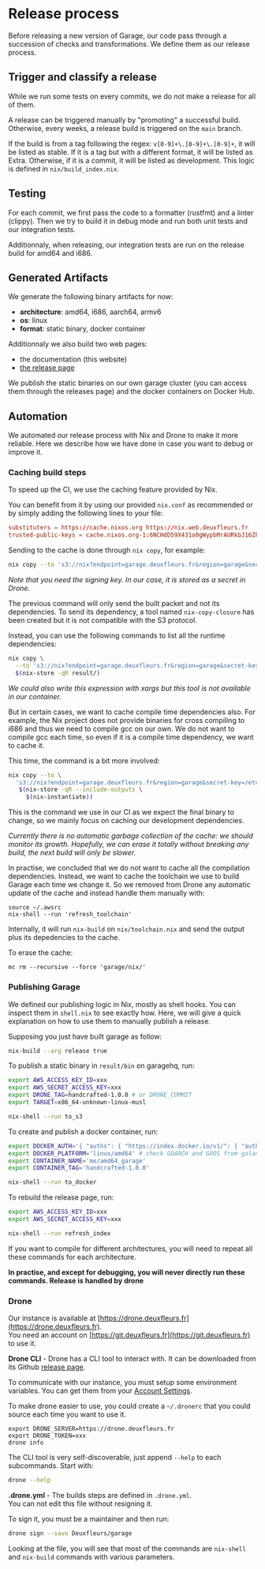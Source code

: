 # Release process

Before releasing a new version of Garage, our code pass through a succession of checks and transformations.
We define them as our release process.

## Trigger and classify a release

While we run some tests on every commits, we do not make a release for all of them.

A release can be triggered manually by "promoting" a successful build.
Otherwise, every weeks, a release build is triggered on the `main` branch.

If the build is from a tag following the regex: `v[0-9]+\.[0-9]+\.[0-9]+`, it will be listed as stable.
If it is a tag but with a different format, it will be listed as Extra.
Otherwise, if it is a commit, it will be listed as development.
This logic is defined in `nix/build_index.nix`.

## Testing

For each commit, we first pass the code to a formatter (rustfmt) and a linter (clippy).
Then we try to build it in debug mode and run both unit tests and our integration tests.

Additionnaly, when releasing, our integration tests are run on the release build for amd64 and i686.

## Generated Artifacts

We generate the following binary artifacts for now:
  - **architecture**: amd64, i686, aarch64, armv6
  - **os**: linux
  - **format**: static binary, docker container

Additionnaly we also build two web pages:
  - the documentation (this website)
  - [the release page](https://garagehq.deuxfleurs.fr/releases.html)

We publish the static binaries on our own garage cluster (you can access them through the releases page)
and the docker containers on Docker Hub.

## Automation

We automated our release process with Nix and Drone to make it more reliable.
Here we describe how we have done in case you want to debug or improve it.

### Caching build steps

To speed up the CI, we use the caching feature provided by Nix.

You can benefit from it by using our provided `nix.conf` as recommended or by simply adding the following lines to your file:

```toml
substituters = https://cache.nixos.org https://nix.web.deuxfleurs.fr
trusted-public-keys = cache.nixos.org-1:6NCHdD59X431o0gWypbMrAURkbJ16ZPMQFGspcDShjY= nix.web.deuxfleurs.fr:eTGL6kvaQn6cDR/F9lDYUIP9nCVR/kkshYfLDJf1yKs=
```

Sending to the cache is done through `nix copy`, for example:

```bash
nix copy --to 's3://nix?endpoint=garage.deuxfleurs.fr&region=garage&secret-key=/etc/nix/signing-key.sec' result
```

*Note that you need the signing key. In our case, it is stored as a secret in Drone.*

The previous command will only send the built packet and not its dependencies.
To send its dependency, a tool named `nix-copy-closure` has been created but it is not compatible with the S3 protocol.

Instead, you can use the following commands to list all the runtime dependencies:

```bash
nix copy \
  --to 's3://nix?endpoint=garage.deuxfleurs.fr&region=garage&secret-key=/etc/nix/signing-key.sec' \
  $(nix-store -qR result/)
```

*We could also write this expression with xargs but this tool is not available in our container.*

But in certain cases, we want to cache compile time dependencies also.
For example, the Nix project does not provide binaries for cross compiling to i686 and thus we need to compile gcc on our own.
We do not want to compile gcc each time, so even if it is a compile time dependency, we want to cache it.

This time, the command is a bit more involved:

```bash
nix copy --to \
  's3://nix?endpoint=garage.deuxfleurs.fr&region=garage&secret-key=/etc/nix/signing-key.sec' \
   $(nix-store -qR --include-outputs \
     $(nix-instantiate))
```

This is the command we use in our CI as we expect the final binary to change, so we mainly focus on
caching our development dependencies.

*Currently there is no automatic garbage collection of the cache: we should monitor its growth.
Hopefully, we can erase it totally without breaking any build, the next build will only be slower.*

In practise, we concluded that we do not want to cache all the compilation dependencies.
Instead, we want to cache the toolchain we use to build Garage each time we change it.
So we removed from Drone any automatic update of the cache and instead handle them manually with:

```
source ~/.awsrc
nix-shell --run 'refresh_toolchain'
```

Internally, it will run `nix-build` on  `nix/toolchain.nix` and send the output plus its depedencies to the cache.

To erase the cache:

```
mc rm --recursive --force 'garage/nix/'
```

### Publishing Garage

We defined our publishing logic in Nix, mostly as shell hooks.
You can inspect them in `shell.nix` to see exactly how.
Here, we will give a quick explanation on how to use them to manually publish a release.

Supposing you just have built garage as follow:

```bash
nix-build --arg release true
```

To publish a static binary in `result/bin` on garagehq, run:

```bash
export AWS_ACCESS_KEY_ID=xxx
export AWS_SECRET_ACCESS_KEY=xxx
export DRONE_TAG=handcrafted-1.0.0 # or DRONE_COMMIT
export TARGET=x86_64-unknown-linux-musl

nix-shell --run to_s3
```

To create and publish a docker container, run:

```bash
export DOCKER_AUTH='{ "auths": { "https://index.docker.io/v1/": { "auth": "xxxx" }}}'
export DOCKER_PLATFORM='linux/amd64' # check GOARCH and GOOS from golang.org
export CONTAINER_NAME='me/amd64_garage'
export CONTAINER_TAG='handcrafted-1.0.0'

nix-shell --run to_docker
```

To rebuild the release page, run:
```bash
export AWS_ACCESS_KEY_ID=xxx
export AWS_SECRET_ACCESS_KEY=xxx

nix-shell --run refresh_index
```

If you want to compile for different architectures, you will need to repeat all these commands for each architecture.

**In practise, and except for debugging, you will never directly run these commands. Release is handled by drone**

### Drone

Our instance is available at [https://drone.deuxfleurs.fr](https://drone.deuxfleurs.fr).  
You need an account on [https://git.deuxfleurs.fr](https://git.deuxfleurs.fr) to use it.

**Drone CLI** - Drone has a CLI tool to interact with.
It can be downloaded from its Github [release page](https://github.com/drone/drone-cli/releases).

To communicate with our instance, you must setup some environment variables.
You can get them from your [Account Settings](https://drone.deuxfleurs.fr/account).

To make drone easier to use, you could create a `~/.dronerc` that you could source each time you want to use it.

```
export DRONE_SERVER=https://drone.deuxfleurs.fr
export DRONE_TOKEN=xxx
drone info
```

The CLI tool is very self-discoverable, just append `--help` to each subcommands.
Start with:

```bash
drone --help
```

**.drone.yml** - The builds steps are defined in `.drone.yml`.  
You can not edit this file without resigning it.

To sign it, you must be a maintainer and then run:

```bash
drone sign --save Deuxfleurs/garage
```

Looking at the file, you will see that most of the commands are `nix-shell` and `nix-build` commands with various parameters.


